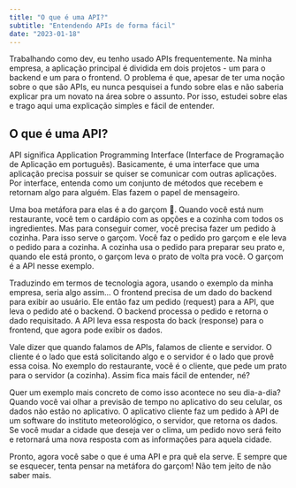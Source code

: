 ```yaml
---
title: "O que é uma API?"
subtitle: "Entendendo APIs de forma fácil"
date: "2023-01-18"
---
```


Trabalhando como dev, eu tenho usado APIs frequentemente. Na minha empresa, a aplicação principal é dividida em dois projetos - um para o backend e um para o frontend. O problema é que, apesar de ter uma noção sobre o que são APIs, eu nunca pesquisei a fundo sobre elas e não saberia explicar pra um novato na área sobre o assunto. Por isso, estudei sobre elas e trago aqui uma explicação simples e fácil de entender.

## O que é uma API?

API significa Application Programming Interface (Interface de Programação de Aplicação em português). Basicamente, é uma interface que uma aplicação precisa possuir se quiser se comunicar com outras aplicações. Por interface, entenda como um conjunto de métodos que recebem e retornam algo para alguém. Elas fazem o papel de mensageiro.

Uma boa metáfora para elas é a do garçom 🤵. Quando você está num restaurante, você tem o cardápio com as opções e a cozinha com todos os ingredientes. Mas para conseguir comer, você precisa fazer um pedido à cozinha. Para isso serve o garçom. Você faz o pedido pro garçom e ele leva o pedido para a cozinha. A cozinha usa o pedido para preparar seu prato e, quando ele está pronto, o garçom leva o prato de volta pra você. O garçom é a API nesse exemplo.

Traduzindo em termos de tecnologia agora, usando o exemplo da minha empresa, seria algo assim... O frontend precisa de um dado do backend para exibir ao usuário. Ele então faz um pedido (request) para a API, que leva o pedido até o backend. O backend processa o pedido e retorna o dado requisitado. A API leva essa resposta do back (response) para o frontend, que agora pode exibir os dados.

Vale dizer que quando falamos de APIs, falamos de cliente e servidor. O cliente é o lado que está solicitando algo e o servidor é o lado que provê essa coisa. No exemplo do restaurante, você é o cliente, que pede um prato para o servidor (a cozinha). Assim fica mais fácil de entender, né?

Quer um exemplo mais concreto de como isso acontece no seu dia-a-dia? Quando você vai olhar a previsão de tempo no aplicativo do seu celular, os dados não estão no aplicativo. O aplicativo cliente faz um pedido à API de um software do instituto meteorológico, o servidor, que retorna os dados. Se você mudar a cidade que deseja ver o clima, um pedido novo será feito e retornará uma nova resposta com as informações para aquela cidade.

Pronto, agora você sabe o que é uma API e pra quê ela serve. E sempre que se esquecer, tenta pensar na metáfora do garçom! Não tem jeito de não saber mais.
